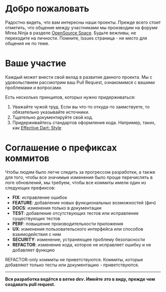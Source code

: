 # Добро пожаловать
Радостно видеть, что вам интересны наши проекты. Прежде всего стоит отметить, что общение между участниками мы производим на форуме Mirea.Ninja в разделе [OpenSource Space](https://mirea.ninja/c/opensource/53). Будьте вежливы, не переходите на личности. Помните, Issues страница - не место для общения не по теме.

# Ваше участие
Каждый может внести свой вклад в развитие данного проекта. Мы с удовольствием рассмотрим ваш Pull Request, ознакомимся с вашими проблемами и вопросами.

Есть несколько принципов, которых нужно придерживаться:
1. Уважайте чужой труд. Если вы что-то откуда-то заимствуете, то обязательно указывайте источники.
2. Тщательно документируйте свой код.
3. Придерживайтесь стандартов оформления кода. Например, таких, как [Effective Dart: Style](https://dart.dev/guides/language/effective-dart/style)

# Соглашение о префиксах коммитов
Чтобы людям было легче следить за прогрессом разработки, а также для того, чтобы все значимые изменения было проще перечислять в логе обновлений, мы требуем, чтобы все коммиты имели один из следующих префиксов:
- **FIX**: исправление ошибок
- **FEATURE**: добавление новых функциональных возможностей (фич)
- **DOCS**: изменения только в документации
- **TEST**: добавление отсутствующих тестов или исправление существующих тестов
- **PERF**: повышение производительности приложения
- **UX**: изменения пользовательского интерфейса или способов взаимодействия с ним
- **SECURITY**: изменение, устраняющее проблему безопасности
- **REFACTOR**: изменение кода, которое не исправляет ошибку и не добавляет функцию

REFACTOR-only коммиты не приветствуются. Коммиты, которые добавляют только тесты или документацию - приветствуются. 

-----

**Вся разработка ведётся в ветке *dev*. Имейте это в виду, прежде чем создавать pull request.**
